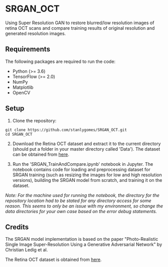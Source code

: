 # SRGAN_OCT
Using Super Resolution GAN to restore blurred/low resolution images of retina OCT scans and compare training results of original resolution and generated resolution images.

## Requirements
The following packages are required to run the code:

- Python (>= 3.6)
- TensorFlow (>= 2.0)
- NumPy
- Matplotlib
- OpenCV

## Setup
1. Clone the repository:
```
git clone https://github.com/stanlygomes/SRGAN_OCT.git
cd SRGAN_OCT
```

2. Download the Retina OCT dataset and extract it to the current directory (should put a folder in your master directory called 'Data'). The dataset can be obtained from [here](https://www.kaggle.com/datasets/paultimothymooney/kermany2018).

3. Run the 'SRGAN_TrainAndCompare.ipynb' notebook in Jupyter. The notebook contains code for loading and preprocessing dataset for SRGAN training (such as resizing the images for low and high resolution versions), building the SRGAN model from scratch, and training it on the dataset.

*Note: For the machine used for running the notebook, the directory for the repository location had to be stated for any directory access for some reason. This seems to only be an issue with my environment, so change the data directories for your own case based on the error debug statements.*

## Credits
The SRGAN model implementation is based on the paper "Photo-Realistic Single Image Super-Resolution Using a Generative Adversarial Network" by Christian Ledig et al.

The Retina OCT dataset is obtained from [here](https://www.kaggle.com/datasets/paultimothymooney/kermany2018).
